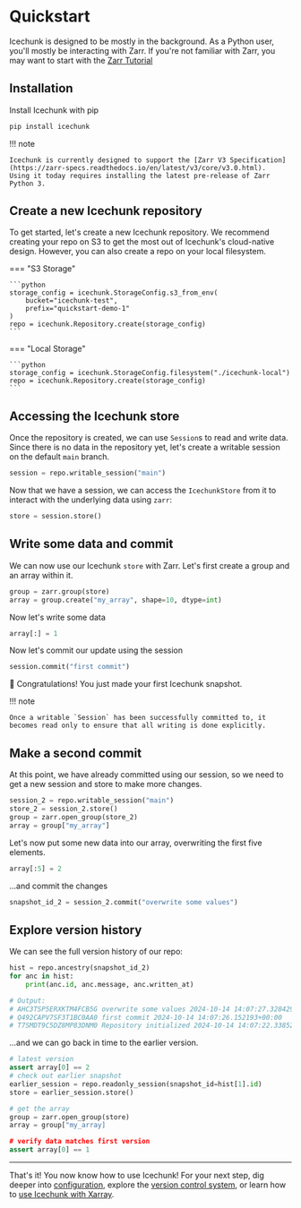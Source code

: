 # Quickstart

Icechunk is designed to be mostly in the background.
As a Python user, you'll mostly be interacting with Zarr.
If you're not familiar with Zarr, you may want to start with the [Zarr Tutorial](https://zarr.readthedocs.io/en/latest/tutorial.html)

## Installation

Install Icechunk with pip

```python
pip install icechunk
```

!!! note

    Icechunk is currently designed to support the [Zarr V3 Specification](https://zarr-specs.readthedocs.io/en/latest/v3/core/v3.0.html).
    Using it today requires installing the latest pre-release of Zarr Python 3.


## Create a new Icechunk repository

To get started, let's create a new Icechunk repository.
We recommend creating your repo on S3 to get the most out of Icechunk's cloud-native design.
However, you can also create a repo on your local filesystem.

=== "S3 Storage"

    ```python
    storage_config = icechunk.StorageConfig.s3_from_env(
        bucket="icechunk-test",
        prefix="quickstart-demo-1"
    )
    repo = icechunk.Repository.create(storage_config)
    ```

=== "Local Storage"

    ```python
    storage_config = icechunk.StorageConfig.filesystem("./icechunk-local")
    repo = icechunk.Repository.create(storage_config)
    ```

## Accessing the Icechunk store

Once the repository is created, we can use `Session`s to read and write data. Since there is no data in the repository yet,
let's create a writable session on the default `main` branch.

```python
session = repo.writable_session("main")
```

Now that we have a session, we can access the `IcechunkStore` from it to interact with the underlying data using `zarr`:

```python
store = session.store()
```

## Write some data and commit

We can now use our Icechunk `store` with Zarr.
Let's first create a group and an array within it.

```python
group = zarr.group(store)
array = group.create("my_array", shape=10, dtype=int)
```

Now let's write some data

```python
array[:] = 1
```

Now let's commit our update using the session

```python
session.commit("first commit")
```

🎉 Congratulations! You just made your first Icechunk snapshot.

!!! note

    Once a writable `Session` has been successfully committed to, it becomes read only to ensure that all writing is done explicitly.


## Make a second commit

At this point, we have already committed using our session, so we need to get a new session and store to make more changes.

```python
session_2 = repo.writable_session("main")
store_2 = session_2.store()
group = zarr.open_group(store_2)
array = group["my_array"]
```

Let's now put some new data into our array, overwriting the first five elements.

```python
array[:5] = 2
```

...and commit the changes

```python
snapshot_id_2 = session_2.commit("overwrite some values")
```

## Explore version history

We can see the full version history of our repo:

```python
hist = repo.ancestry(snapshot_id_2)
for anc in hist:
    print(anc.id, anc.message, anc.written_at)

# Output:
# AHC3TSP5ERXKTM4FCB5G overwrite some values 2024-10-14 14:07:27.328429+00:00
# Q492CAPV7SF3T1BC0AA0 first commit 2024-10-14 14:07:26.152193+00:00
# T7SMDT9C5DZ8MP83DNM0 Repository initialized 2024-10-14 14:07:22.338529+00:00
```

...and we can go back in time to the earlier version.

```python
# latest version
assert array[0] == 2
# check out earlier snapshot
earlier_session = repo.readonly_session(snapshot_id=hist[1].id)
store = earlier_session.store()

# get the array
group = zarr.open_group(store)
array = group["my_array]

# verify data matches first version
assert array[0] == 1
```

---

That's it! You now know how to use Icechunk!
For your next step, dig deeper into [configuration](./configuration.md),
explore the [version control system](./version-control.md), or learn how to
[use Icechunk with Xarray](./xarray.md).
